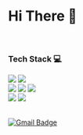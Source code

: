 # Hi There 👋

<br />

### Tech Stack 💻

<div>
    <img src="https://img.shields.io/badge/Javascript-f0db4f?style=flat-square&logo=JavaScript&logoColor=black"/>
    <img src="https://img.shields.io/badge/Typescript-007acc?style=flat-square&logo=TypeScript&logoColor=white"/>
    <br />
    <img src="https://img.shields.io/badge/React-1c2c4c?style=flat-square&logo=React&logoColor=61DBFB"/>
    <img src="https://img.shields.io/badge/Vue-42b883?style=flat-square&logo=Vue.js&logoColor=white"/>
    <img src="https://img.shields.io/badge/Next.js-black?style=flat-square&logo=Next.js&logoColor=white"/>
    <br /> 
    <img src="https://img.shields.io/badge/Git-F05032?style=flat-square&logo=Git&logoColor=white"/>
    <img src="https://img.shields.io/badge/Notion-3A2F0B?style=flat-square&logo=Notion&logoColor=white"/>
</div>

<br />


[![Gmail Badge](https://img.shields.io/badge/Gmail-D14836?style=flat&logo=Gmail&logoColor=white)](mailto:adsl1664@gmail.com)
